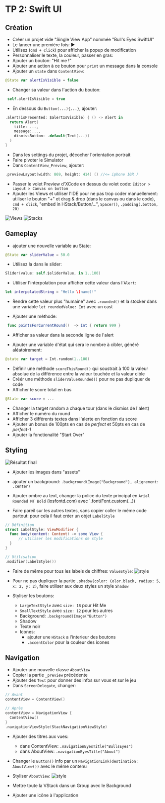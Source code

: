 
# TP 2: Swift UI

## Création

- Créer un projet vide "Single View App" nommée "Bull's Eyes SwiftUI"
- Le lancer une première fois: ▶
- Utilisez (`cmd + click`) pour afficher la popup de modification
- Personnaliser le texte, la couleur, passer en gras:
- Ajouter un bouton: "Hit me !"
- Ajouter une action à ce bouton pour `print` un message dans la console
- Ajouter un `state` dans `ContentView`:

```swift
@State var alertIsVisible = false
```

- Changer sa valeur dans l'action du bouton:

```swift
 self.alertIsVisible = true
 ```

- En dessous du `Button(...){...}`, ajouter:

```swift
.alert(isPresented: $alertIsVisible) { () -> Alert in
  return Alert(
    title: ...,
    message:...,
    dismissButton: .default(Text(...))
  )
}
```

- Dans les settings du projet, décocher l'orientation portrait
- Faire pivoter le Simulator
- Dans `ContentView_Preview`, ajouter:

```swift
.previewLayout(width: 869, height: 414) () //<= iphone 10R )
```

- Passer le volet Preview d'XCode en dessus du volet code: `Editor > Layout > Canvas on bottom`
- Ajouter les Views et utiliser l'IDE pour ne pas trop coder manuellement:
utiliser le bouton "+" et drag & drop (dans le canvas ou dans le code), `cmd + click`, "embed in HStack/Button/...", `Spacer()`, `.padding(.bottom, 20)`

![Views](images/layout_2.png)
![Stacks](images/layout_3.png)

## Gameplay

- ajouter une nouvelle variable au State:

```Swift
@State var sliderValue = 50.0
```

- Utilisez la dans le slider:

```swift
Slider(value: self.$sliderValue, in 1..100)
```

- Utiliser l'interpolation pour afficher cette valeur dans l'`Alert`:

```swift
let interpolatedString = "Hello \(name)!"
```

- Rendre cette valeur plus "humaine" avec `.rounded()` et la stocker dans une variable `let roundedValue: Int` avec un cast

- Ajouter une méthode:

```swift
 func pointsForCurrentRound()  -> Int { return 999 }
```

- Afficher sa valeur dans la seconde ligne de l'alert

- Ajouter une variable d'état qui sera le nombre à cibler, généré aléatoirement:

```swift
@state var target = Int.random(1..100)
```

- Définir une méthode `scoreThisRound()` qui soustrait à 100 la valeur absolue de la différence entre la valeur touchée et la valeur cible
- Créér une méthode  `sliderValueRounded()` pour ne pas dupliquer de code
- Afficher le score total en bas

```swift
@State var score = ...
```

- Changer la target random a chaque tour (dans le dismiss de l'alert)
- Afficher le numéro du round
- Afficher 3 différents textes dans l'alerte en fonction du score
- Ajouter un bonus de 100pts en cas de *perfect* et 50pts en cas de *perfect-1*
- Ajouter la fonctionalité "Start Over"

## Styling

![Résultat final](images/layout_SwiftUI.png)

- Ajouter les images dans "assets"
- ajouter un background: `.background(Image("Background"), alignement: .center)`
- Ajouter ombre au text, changer la police du texte principal en `Arial Rounded MT Bold` (iosfontd.com) avec `.font(Font.custom(...))

- Faire pareil sur les autres textes, sans copier coller le même code partout: pour cela il faut créer un objet `LabelStyle`

```swift
// Définition
struct LabelStyle: ViewModifier {
  func body(content: Content) -> some View {
      // utiliser les modifications de style
  }
}

// Utilisation
.modifier(LabelStyle())
```

- Faire de même pour tous les labels de chiffres: `ValueStyle`:
![style](images/styling_value_texts.png)

- Pour ne pas dupliquer la partie `.shadow(color: Color.black, radius: 5, x: 2, y: 2)`, faire utiliser aux deux styles un style `Shadow`
- Styliser les boutons:
  - `LargeTextStyle` avec `size: 18` pour Hit Me
  - `SmallTextStyle` avec `size: 12` pour les autres
  - Background: `.background(Image("Button")`
  - Shadow
  - Texte noir
  - Icones:
    - ajouter une `HStack` a l'interieur des boutons
    - `.accentColor` pour la couleur des icones

## Navigation

- Ajouter une nouvelle classe `AboutView`
- Copier la partie `_preview` précédente
- Ajouter des `Text` pour donner des infos sur vous et sur le jeu
- Dans `ScreenDelegate`, changer:

```swift
// Avant
contentView = ContentView()

// Après
contentView = NavigationView {
  ContentView()
}
.navigationViewStyle(StackNavigationViewStyle)
```

- Ajouter des titres aux vues:
  - dans ContentView: `.navigationEyesTitle("BullsEyes")`
  - dans AboutView: `.navigationEyesTitle("About")`
- Changer le `Button()` info par un `NavigationLink(destination: AboutView())` avec le même contenu
- Styliser `AboutView`:
![style](images/styling_about_page.png)

- Mettre toute la VStack dans un Group avec le Background
- Ajouter une icône à l'application
